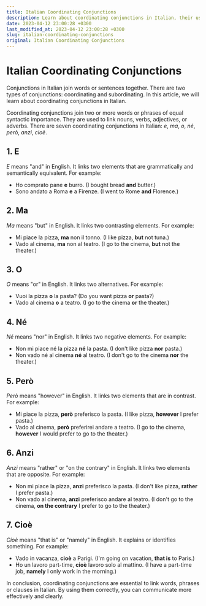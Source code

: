 ```yaml
---
title: Italian Coordinating Conjunctions
description: Learn about coordinating conjunctions in Italian, their usage and examples.
date: 2023-04-12 23:00:28 +0300
last_modified_at: 2023-04-12 23:00:28 +0300
slug: italian-coordinating-conjunctions
original: Italian Coordinating Conjunctions
---
```

# Italian Coordinating Conjunctions

Conjunctions in Italian join words or sentences together. There are two types of conjunctions: coordinating and subordinating. In this article, we will learn about coordinating conjunctions in Italian.

Coordinating conjunctions join two or more words or phrases of equal syntactic importance. They are used to link nouns, verbs, adjectives, or adverbs. There are seven coordinating conjunctions in Italian: *e*, *ma*, *o*, *né*, *però*, *anzi*, *cioè*.

## 1. E

*E* means "and" in English. It links two elements that are grammatically and semantically equivalent. For example:

- Ho comprato pane **e** burro. (I bought bread **and** butter.)
- Sono andato a Roma **e** a Firenze. (I went to Rome **and** Florence.)

## 2. Ma

*Ma* means "but" in English. It links two contrasting elements. For example:

- Mi piace la pizza, **ma** non il tonno. (I like pizza, **but** not tuna.)
- Vado al cinema, **ma** non al teatro. (I go to the cinema, **but** not the theater.)

## 3. O

*O* means "or" in English. It links two alternatives. For example:

- Vuoi la pizza **o** la pasta? (Do you want pizza **or** pasta?)
- Vado al cinema **o** a teatro. (I go to the cinema **or** the theater.)

## 4. Né

*Né* means "nor" in English. It links two negative elements. For example:

- Non mi piace né la pizza **né** la pasta. (I don't like pizza **nor** pasta.)
- Non vado né al cinema **né** al teatro. (I don't go to the cinema **nor** the theater.)

## 5. Però

*Però* means "however" in English. It links two elements that are in contrast. For example:

- Mi piace la pizza, **però** preferisco la pasta. (I like pizza, **however** I prefer pasta.)
- Vado al cinema, **però** preferirei andare a teatro. (I go to the cinema, **however** I would prefer to go to the theater.)

## 6. Anzi

*Anzi* means "rather" or "on the contrary" in English. It links two elements that are opposite. For example:

- Non mi piace la pizza, **anzi** preferisco la pasta. (I don't like pizza, **rather** I prefer pasta.)
- Non vado al cinema, **anzi** preferisco andare al teatro. (I don't go to the cinema, **on the contrary** I prefer to go to the theater.)

## 7. Cioè

*Cioè* means "that is" or "namely" in English. It explains or identifies something. For example:

- Vado in vacanza, **cioè** a Parigi. (I'm going on vacation, **that is** to Paris.)
- Ho un lavoro part-time, **cioè** lavoro solo al mattino. (I have a part-time job, **namely** I only work in the morning.)

In conclusion, coordinating conjunctions are essential to link words, phrases or clauses in Italian. By using them correctly, you can communicate more effectively and clearly.